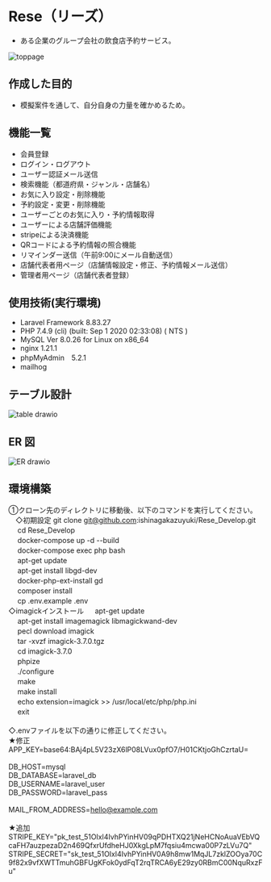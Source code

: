 # Rese（リーズ）

- ある企業のグループ会社の飲食店予約サービス。

![toppage](https://github.com/ishinagakazuyuki/Rese_Develop/assets/135584828/bed870d9-50dc-4c52-81ed-94b2d7905e70)

## 作成した目的

- 模擬案件を通して、自分自身の力量を確かめるため。

## 機能一覧

- 会員登録
- ログイン・ログアウト
- ユーザー認証メール送信
- 検索機能（都道府県・ジャンル・店舗名）
- お気に入り設定・削除機能
- 予約設定・変更・削除機能
- ユーザーごとのお気に入り・予約情報取得
- ユーザーによる店舗評価機能
- stripeによる決済機能
- QRコードによる予約情報の照合機能
- リマインダー送信（午前9:00にメール自動送信）
- 店舗代表者用ページ（店舗情報設定・修正、予約情報メール送信）
- 管理者用ページ（店舗代表者登録）

## 使用技術(実行環境)

- Laravel Framework 8.83.27
- PHP 7.4.9 (cli) (built: Sep  1 2020 02:33:08) ( NTS )
- MySQL Ver 8.0.26 for Linux on x86_64
- nginx 1.21.1
- phpMyAdmin　5.2.1
- mailhog

## テーブル設計

![table drawio](https://github.com/ishinagakazuyuki/Rese_Develop/assets/135584828/2ee02bf9-5361-4712-b000-3667902d1ddd)

## ER 図

![ER drawio](https://github.com/ishinagakazuyuki/Rese_Develop/assets/135584828/ae80e449-50c2-4daf-b319-1c11b70c60f8)

## 環境構築

①クローン先のディレクトリに移動後、以下のコマンドを実行してください。<br>
　◇初期設定
   git clone git@github.com:ishinagakazuyuki/Rese_Develop.git<br>
　  cd Rese_Develop<br>
　  docker-compose up -d --build<br>
　  docker-compose exec php bash<br>
　  apt-get update<br>
　  apt-get install libgd-dev<br>
　  docker-php-ext-install gd<br>
　  composer install<br>
　  cp .env.example .env<br>
 ◇imagickインストール
　  apt-get update<br>
　  apt-get install imagemagick libmagickwand-dev<br>
　  pecl download imagick<br>
　  tar -xvzf imagick-3.7.0.tgz<br>
　  cd imagick-3.7.0<br>
　  phpize<br>
　  ./configure<br>
　  make<br>
　  make install<br>
　  echo extension=imagick >> /usr/local/etc/php/php.ini<br>
　  exit<br>
<br>
◇.envファイルを以下の通りに修正してください。<br>
 ★修正<br>
APP_KEY=base64:BAj4pL5V23zX6lP08LVux0pfO7/H01CKtjoGhCzrtaU=<br>
<br>
DB_HOST=mysql<br>
DB_DATABASE=laravel_db<br>
DB_USERNAME=laravel_user<br>
DB_PASSWORD=laravel_pass<br>
<br>
MAIL_FROM_ADDRESS=hello@example.com<br>
<br>
★追加<br>
STRIPE_KEY="pk_test_51OIxl4IvhPYinHV09qPDHTXQ21jNeHCNoAuaVEbVQcaFH7auzpezaD2n469QfxrUfdheHJ0XkgLpM7fqsiu4mcwa00P7zLVu7Q"<br>
STRIPE_SECRET="sk_test_51OIxl4IvhPYinHV0A9h8mw1MqJL7zklZOOya70C9f82x9vfXWTTmuhGBFUgKFok0ydFqT2rqTRCA6yE29zy0RBmC00NquRxzFu" <br>
